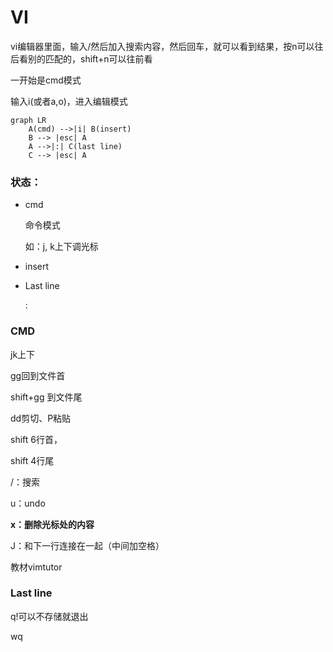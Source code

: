 # VI

vi编辑器里面，输入/然后加入搜索内容，然后回车，就可以看到结果，按n可以往后看别的匹配的，shift+n可以往前看

一开始是cmd模式

输入i(或者a,o)，进入编辑模式

```mermaid
graph LR
	A(cmd) -->|i| B(insert)
	B --> |esc| A
	A -->|:| C(last line)
	C --> |esc| A
```

### 状态：

- cmd

  命令模式

  如：j, k上下调光标

- insert

- Last line

  :



### CMD

jk上下

gg回到文件首

shift+gg 到文件尾

dd剪切、P粘贴

shift 6行首，

shift 4行尾

/：搜索

u：undo

**x：删除光标处的内容**

J：和下一行连接在一起（中间加空格）

教材vimtutor





### Last line

q!可以不存储就退出

wq


